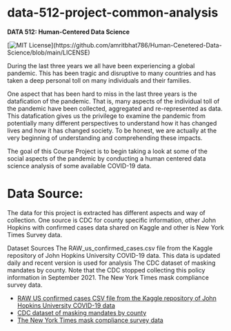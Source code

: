 # data-512-project-common-analysis

**DATA 512: Human-Centered Data Science**


[![MIT License](https://img.shields.io/apm/l/atomic-design-ui.svg?)](https://github.com/amritbhat786/Human-Cenetered-Data-Science/blob/main/LICENSE)

During the last three years we all have been experiencing a global pandemic. This has been tragic and disruptive to many countries and has taken a deep personal toll on many individuals and their families. 

One aspect that has been hard to miss in the last three years is the datafication of the pandemic. That is, many aspects of the individual toll of the pandemic have been collected, aggregated and re-represented as data. This datafication gives us the privilege to examine the pandemic from potentially many different perspectives to understand how it has changed lives and how it has changed society. To be honest, we are actually at the very beginning of understanding and comprehending these impacts.

The goal of this Course Project is to begin taking a look at some of the social aspects of the pandemic by conducting a human centered data science analysis of some available COVID-19 data.


# Data Source:

The data for this project is extracted has different aspects and way of collection. One source is CDC for county specific information, other John Hopkins with confirmed cases data shared on Kaggle and other is New York Times Survey data.

Dataset Sources The RAW_us_confirmed_cases.csv file from the Kaggle repository of John Hopkins University COVID-19 data. This data is updated daily and recent version is used for analysis The CDC dataset of masking mandates by county. Note that the CDC stopped collecting this policy information in September 2021. The New York Times mask compliance survey data.


- [RAW US confirmed cases CSV file from the Kaggle repository of John Hopkins University COVID-19 data](https://www.kaggle.com/datasets/antgoldbloom/covid19-data-from-john-hopkins-university)
- [CDC dataset of masking mandates by county](https://www.google.com/url?q=https://data.cdc.gov/Policy-Surveillance/U-S-State-and-Territorial-Public-Mask-Mandates-Fro/62d6-pm5i&sa=D&source=docs&ust=1667551398820431&usg=AOvVaw21FMdhJyclbjdmZW98QUbK)
- [The New York Times mask compliance survey data](https://github.com/nytimes/covid-19-data/tree/master/mask-use)


